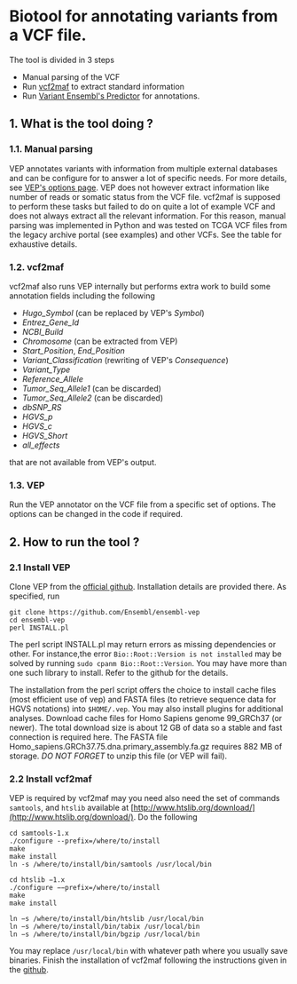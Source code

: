 # Biotool for annotating variants from a VCF file.

The tool is divided in 3 steps
- Manual parsing of the VCF
- Run [vcf2maf](https://github.com/mskcc/vcf2maf) to extract standard information 
- Run [Variant Ensembl's Predictor](https://www.ensembl.org/info/docs/tools/vep/index.html) for annotations. 

## 1. What is the tool doing ?

### 1.1. Manual parsing

VEP annotates variants with information from multiple external databases and can be configure for to answer a lot of specific needs. For more details,
see [VEP's options page](https://www.ensembl.org/info/docs/tools/vep/script/vep_options.html). VEP does not however extract information like number of reads or somatic status from the VCF file. vcf2maf is supposed to perform these tasks but failed to do on quite a lot of example VCF and does not always extract all the relevant information. For this reason, manual parsing was implemented in Python and was tested on TCGA VCF files from the legacy archive portal (see examples) and other VCFs. See the table for exhaustive details.

### 1.2. vcf2maf

vcf2maf also runs VEP internally but performs extra work to build some annotation fields including the following
- *Hugo_Symbol* (can be replaced by VEP's *Symbol*)
- *Entrez_Gene_Id*
- *NCBI_Build*
- *Chromosome* (can be extracted from VEP)
- *Start_Position*, *End_Position*
- *Variant_Classification* (rewriting of VEP's *Consequence*)
- *Variant_Type*
- *Reference_Allele*
- *Tumor_Seq_Allele1* (can be discarded)
- *Tumor_Seq_Allele2* (can be discarded)
- *dbSNP_RS*
- *HGVS_p*
- *HGVS_c*
- *HGVS_Short*
- *all_effects*

that are not available from VEP's output.

### 1.3. VEP

Run the VEP annotator on the VCF file from a specific set of options. The options can be changed in the code if required.

## 2. How to run the tool ?

### 2.1 Install VEP

Clone VEP from the [official github](https://github.com/Ensembl/ensembl-vep). Installation details are provided there. As specified, run

```
git clone https://github.com/Ensembl/ensembl-vep
cd ensembl-vep
perl INSTALL.pl
```

The perl script INSTALL.pl may return errors as missing dependencies or other. For instance,the error `Bio::Root::Version is not installed` may be solved by running `sudo cpanm Bio::Root::Version`. You may have more than one such library to install. Refer to the github for the details.

The installation from the perl script offers the choice to install cache files (most efficient use of vep) and FASTA files (to retrieve sequence data for HGVS notations) into `$HOME/.vep`. You may also install plugins for additional analyses. Download cache files for Homo Sapiens genome 99_GRCh37 (or newer). The total download size is about 12 GB of data so a stable and fast connection is required here. The FASTA file Homo_sapiens.GRCh37.75.dna.primary_assembly.fa.gz requires 882 MB of storage. *DO NOT FORGET* to unzip this file (or VEP will fail).

### 2.2 Install vcf2maf

VEP is required by vcf2maf may you need also need the set of commands `samtools`, and `htslib` available at [http://www.htslib.org/download/](http://www.htslib.org/download/). Do the following

```
cd samtools-1.x
./configure --prefix=/where/to/install
make
make install
ln -s /where/to/install/bin/samtools /usr/local/bin

cd htslib −1.x
./configure −−prefix=/where/to/install
make
make install

ln −s /where/to/install/bin/htslib /usr/local/bin 
ln −s /where/to/install/bin/tabix /usr/local/bin
ln −s /where/to/install/bin/bgzip /usr/local/bin
```

You may replace `/usr/local/bin` with whatever path where you usually save binaries. Finish the installation of vcf2maf following the instructions given in the [github](https://github.com/mskcc/vcf2maf).
